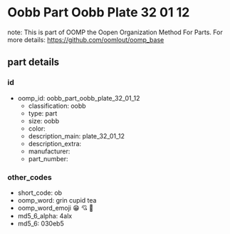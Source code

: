 # Oobb Part Oobb Plate 32 01 12  

note: This is part of OOMP the Oopen Organization Method For Parts. For more details: https://github.com/oomlout/oomp_base

##  part details





### id
* oomp_id: oobb_part_oobb_plate_32_01_12
  * classification: oobb
  * type: part
  * size: oobb
  * color: 
  * description_main: plate_32_01_12
  * description_extra: 
  * manufacturer: 
  * part_number: 

### other_codes
* short_code: ob
* oomp_word: grin cupid tea
* oomp_word_emoji :grin: :cupid: :tea:
* md5_6_alpha: 4alx
* md5_6: 030eb5